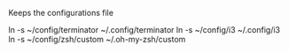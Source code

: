 Keeps the configurations file

ln -s ~/config/terminator ~/.config/terminator
ln -s ~/config/i3 ~/.config/i3
ln -s ~/config/zsh/custom ~/.oh-my-zsh/custom

